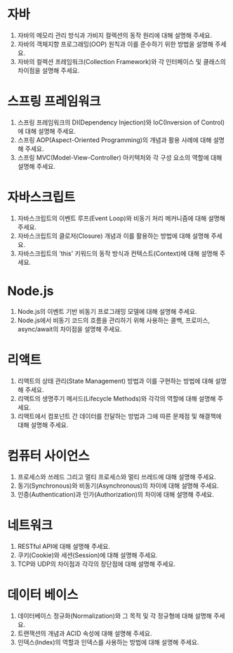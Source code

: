 # 자바
1. 자바의 메모리 관리 방식과 가비지 컬렉션의 동작 원리에 대해 설명해 주세요.
2. 자바의 객체지향 프로그래밍(OOP) 원칙과 이를 준수하기 위한 방법을 설명해 주세요.
3. 자바의 컬렉션 프레임워크(Collection Framework)와 각 인터페이스 및 클래스의 차이점을 설명해 주세요.

# 스프링 프레임워크
1. 스프링 프레임워크의 DI(Dependency Injection)와 IoC(Inversion of Control)에 대해 설명해 주세요.
2. 스프링 AOP(Aspect-Oriented Programming)의 개념과 활용 사례에 대해 설명해 주세요.
3. 스프링 MVC(Model-View-Controller) 아키텍처와 각 구성 요소의 역할에 대해 설명해 주세요.

# 자바스크립트
1. 자바스크립트의 이벤트 루프(Event Loop)와 비동기 처리 메커니즘에 대해 설명해 주세요.
2. 자바스크립트의 클로저(Closure) 개념과 이를 활용하는 방법에 대해 설명해 주세요.
3. 자바스크립트의 'this' 키워드의 동작 방식과 컨텍스트(Context)에 대해 설명해 주세요.

# Node.js
1. Node.js의 이벤트 기반 비동기 프로그래밍 모델에 대해 설명해 주세요.
2. Node.js에서 비동기 코드의 흐름을 관리하기 위해 사용하는 콜백, 프로미스, async/await의 차이점을 설명해 주세요.

# 리액트
1. 리액트의 상태 관리(State Management) 방법과 이를 구현하는 방법에 대해 설명해 주세요.
2. 리액트의 생명주기 메서드(Lifecycle Methods)와 각각의 역할에 대해 설명해 주세요.
3. 리액트에서 컴포넌트 간 데이터를 전달하는 방법과 그에 따른 문제점 및 해결책에 대해 설명해 주세요.

# 컴퓨터 사이언스
1. 프로세스와 쓰레드 그리고 멀티 프로세스와 멀티 쓰레드에 대해 설명해 주세요.
2. 동기(Synchronous)와 비동기(Asynchronous)의 차이에 대해 설명해 주세요.
3. 인증(Authentication)과 인가(Authorization)의 차이에 대해 설명해 주세요.

# 네트워크
1. RESTful API에 대해 설명해 주세요.
2. 쿠키(Cookie)와 세션(Session)에 대해 설명해 주세요.
3. TCP와 UDP의 차이점과 각각의 장단점에 대해 설명해 주세요.

# 데이터 베이스
1. 데이터베이스 정규화(Normalization)와 그 목적 및 각 정규형에 대해 설명해 주세요.
2. 트랜잭션의 개념과 ACID 속성에 대해 설명해 주세요.
3. 인덱스(Index)의 역할과 인덱스를 사용하는 방법에 대해 설명해 주세요.